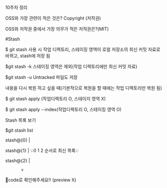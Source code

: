 10주차 정리

OSS와 가장 관련이 적은 것은? Copyright (저작권)

OSS와 저작권 중에서 가장 의무가 적은 저작권은?(MIT)

#Stash

$ git stash 사용 시
작업 디렉토리, 스테이징 영역이 로컬 저장소의 최신 커밋 자료로 바뀌고, stash에 저장 됨

$git stash -k 스테이징 영역은 제외(작업 디렉토리에만 최신 커밋 자료)

$git stash -u Untracked 파일도 저장

내용을 다시 복원 하고 싶을 때(기본적으로 복원을 할 때에는 작업 디렉토리만 복원 됨)

$ git stash apply (작업디렉토리 O, 스테이지 영역 X)

$ git stash apply --index(작업디렉토리 O, 스테이징 영역 O)

Stash 목록 보기

$git stash list

              
stash@{0}  |

stash@{1}  |   💡0 1 2 순서로 최신 목록💡

stash@{2}  |

           v
           
🔔code로 확인해주세요!! (preview X)
